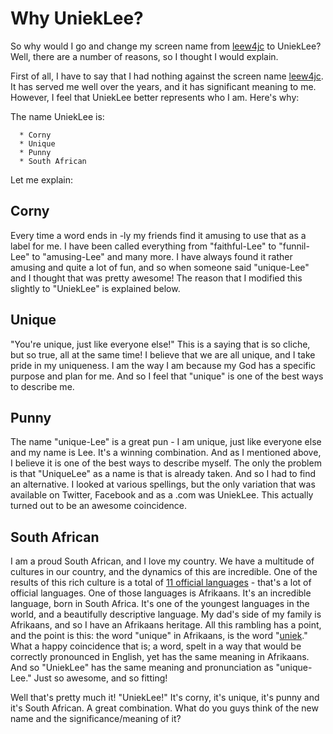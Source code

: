 # Why UniekLee?


So why would I go and change my screen name from [leew4jc](http://leew4jc.com) to UniekLee? Well, there are a number of reasons, so I thought I would explain.<!--more-->

First of all, I have to say that I had nothing against the screen name [leew4jc](http://leew4jc.com). It has served me well over the years, and it has significant meaning to me. However, I feel that UniekLee better represents who I am. <!-- more -->Here's why:

The name UniekLee is:



	  * Corny
	  * Unique
	  * Punny
	  * South African

Let me explain:


## Corny


Every time a word ends in -ly my friends find it amusing to use that as a label for me. I have been called everything from "faithful-Lee" to "funnil-Lee" to "amusing-Lee" and many more. I have always found it rather amusing and quite a lot of fun, and so when someone said "unique-Lee" and I thought that was pretty awesome! The reason that I modified this slightly to "UniekLee" is explained below.


## Unique


"You're unique, just like everyone else!" This is a saying that is so cliche, but so true, all at the same time! I believe that we are all unique, and I take pride in my uniqueness. I am the way I am because my God has a specific purpose and plan for me. And so I feel that "unique" is one of the best ways to describe me.


## Punny


The name "unique-Lee" is a great pun - I am unique, just like everyone else and my name is Lee. It's a winning combination. And as I mentioned above, I believe it is one of the best ways to describe myself. The only the problem is that "UniqueLee" as a name is that is already taken. And so I had to find an alternative. I looked at various spellings, but the only variation that was available on Twitter, Facebook and as a .com was UniekLee. This actually turned out to be an awesome coincidence.


## South African


I am a proud South African, and I love my country. We have a multitude of cultures in our country, and the dynamics of this are incredible. One of the results of this rich culture is a total of [11 official languages](http://www.southafrica.info/about/people/language.htm#.UHKF-fmH5uk) - that's a lot of official languages. One of those languages is Afrikaans. It's an incredible language, born in South Africa. It's one of the youngest languages in the world, and a beautifully descriptive language. My dad's side of my family is Afrikaans, and so I have an Afrikaans heritage. All this rambling has a point, and the point is this: the word "unique" in Afrikaans, is the word "[uniek](http://translate.google.co.za/?text=afrikaans+english&sl=nl&tl=en&hl=en&ei=74qrSrIPxraMB8rN4fQH&sa=X&oi=translation&ct=result#en/af/unique)." What a happy coincidence that is; a word, spelt in a way that would be correctly pronounced in English, yet has the same meaning in Afrikaans. And so "UniekLee" has the same meaning and pronunciation as "unique-Lee." Just so awesome, and so fitting!

Well that's pretty much it! "UniekLee!" It's corny, it's unique, it's punny and it's South African. A great combination. What do you guys think of the new name and the significance/meaning of it?

